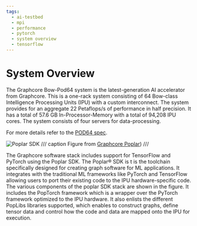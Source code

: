 ```yaml
---
tags:
  - ai-testbed
  - mpi
  - performance
  - pytorch
  - system overview
  - tensorflow
---
```


# System Overview
<!---
## Introduction

The Bow-2000™ IPU-Machine™ is a 1U compute platform for AI infrastructure and is scalable for both direct attach and switched Bow™ Pod systems. The Bow-2000 is characterized by the following high-level features:

* 4x Bow IPUs

        1.4 petaFLOPS FP16.16 AI compute
        5,888 processor cores
        35,000 independent parallel threads

* Up to ~260GB of memory comprised of:

        Up to 256GB Streaming Memory™
        3.6GB In-Processor-Memory™

* IPU-Fabric™ for compiled-in networking comprised of:

        IPU-Link™ - 512Gbps for communication within Bow Pods
        GW-Link - 2x 100Gbps Gateway-Links for communication between Bow Pods
        Sync-Link - dedicated hardware signalling for BSP, low jitter on IPU to IPU synchronization
        Host-Link - PCIe Gen4 RoCEv2 NIC/SmartNIC Interface for Bow-2000 to server communication

![Bow Architecture](files/Bow.jpg "Bow Architecture")

Graphcore’s Bow-2000 IPU-Machine is designed to support scale-up and scale-out machine intelligence compute. The Bow Pod reference designs, based on the Bow-2000, deliver scalable building blocks for the Bow Pod systems range of products: Bow Pod16 (4 Bow-2000 machines directly attach to a single host server), Bow Pod64 (16 Bow-2000 machines in a switched system with 1-4 host servers).
--->

The Graphcore Bow-Pod64 system is the latest-generation AI accelerator from Graphcore. This is a one-rack system consisting of 64 Bow-class Intelligence Processing Units (IPU) with a custom interconnect. The system provides for an aggregate 22 Petaflops/s of performance in half precision. It has a total of 57.6 GB In-Processor-Memory with a total of 94,208 IPU cores. The system consists of four servers for data-processing. 

For more details refer to the [POD64 spec](https://www.graphcore.ai/products/bow-pod64#product-spec).

![Poplar SDK](files/Poplar_sdk.png)
/// caption
Figure from [Graphcore Poplar](https://www.graphcore.ai/products/poplar))
///

The Graphcore software stack includes support for TensorFlow and PyTorch using the Poplar SDK. The Poplar® SDK is t is the toolchain specifically designed for creating graph software for ML applications.  It integrates with the traditional ML frameworks like PyTorch and TensorFlow allowing users to port their existing code to the IPU hardware-specific code. The various components of the poplar SDK stack are shown in the figure. It includes the PopTorch framework which is a wrapper over the PyTorch framework optimized to the IPU hardware. It also enlists the different PopLibs libraries supported, which enables to construct graphs, define tensor data and control how the code and data are mapped onto the IPU for execution.
